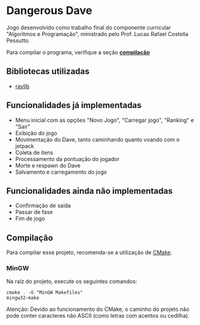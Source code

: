 # Dangerous Dave

Jogo desenvolvido como trabalho final do componente curricular "Algoritmos e Programação", ministrado pelo Prof. Lucas Rafael Costella Pessutto.


Para compilar o programa, verifique a seção [**compilação**](#Compilação)
## Bibliotecas utilizadas
- [raylib](https://www.raylib.com/)

## Funcionalidades já implementadas
- Menu inicial com as opções "Novo Jogo", "Carregar jogo", "Ranking" e "Sair"
- Exibição do jogo
- Movimentação do Dave, tanto caminhando quanto voando com o jetpack
- Coleta de itens
- Processamento da pontuação do jogador
- Morte e respawn do Dave
- Salvamento e carregamento do jogo

## Funcionalidades ainda não implementadas
- Confirmação de saída
- Passar de fase
- Fim de jogo

## Compilação

Para compilar esse projeto, recomenda-se a utilização de [CMake](https://cmake.org/).

### MinGW
Na raíz do projeto, execute os seguintes comandos:

```
cmake . -G "MinGW Makefiles"
mingw32-make
```

Atenção: Devido ao funcionamento do CMake, o caminho do projeto não pode conter caracteres
não ASCII (como letras com acentos ou cedilha).